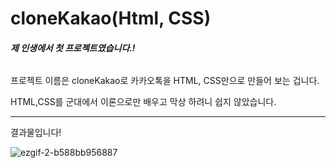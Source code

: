 # cloneKakao(Html, CSS)

###### ***제 인생에서 첫 프로젝트였습니다.!***

프로젝트 이름은 cloneKakao로 카카오톡을 HTML, CSS만으로 만들어 보는 겁니다.

HTML,CSS를 군대에서 이론으로만 배우고 막상 하려니 쉽지 않았습니다.

------

결과물입니다!

![ezgif-2-b588bb956887](C:\Users\김지훈\Desktop\CloneKAKAO\ezgif-2-b588bb956887.gif)
